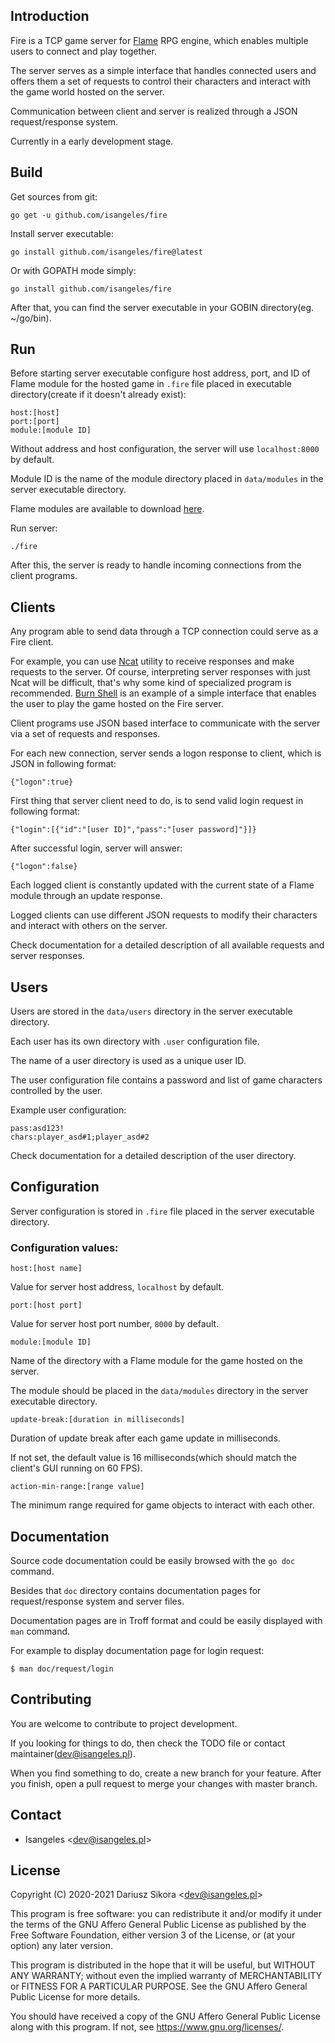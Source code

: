 ## Introduction
Fire is a TCP game server for [Flame](https://github.com/Isangeles/flame) RPG engine, which enables multiple users
to connect and play together.

The server serves as a simple interface that handles connected users and offers them a set of requests to control
their characters and interact with the game world hosted on the server.

Communication between client and server is realized through a JSON request/response system.

Currently in a early development stage.
## Build
Get sources from git:
```
go get -u github.com/isangeles/fire
```
Install server executable:
```
go install github.com/isangeles/fire@latest
```
Or with GOPATH mode simply:
```
go install github.com/isangeles/fire
```
After that, you can find the server executable in your GOBIN directory(eg. ~/go/bin).
## Run
Before starting server executable configure host address, port, and ID of Flame module for the hosted game in `.fire` file placed in executable directory(create if it doesn't already exist):
```
host:[host]
port:[port]
module:[module ID]
```
Without address and host configuration, the server will use `localhost:8000` by default.

Module ID is the name of the module directory placed in `data/modules` in the server executable directory.

Flame modules are available to download [here](http://flame.isangeles.pl/mods).

Run server:
```
./fire
```
After this, the server is ready to handle incoming connections from the client programs.
## Clients
Any program able to send data through a TCP connection could serve as a Fire client.

For example, you can use [Ncat](https://nmap.org/ncat) utility to receive responses and make requests to the server.
Of course, interpreting server responses with just Ncat will be difficult, that's why some kind of specialized program is recommended.
[Burn Shell](https://github.com/isangeles/burnsh) is an example of a simple interface that enables the user to play the game hosted on the Fire server.

Client programs use JSON based interface to communicate with the server via a set of requests and responses.

For each new connection, server sends a logon response to client, which is JSON in following format:
```
{"logon":true}
```
First thing that server client need to do, is to send valid login request in following format:
```
{"login":[{"id":"[user ID]","pass":"[user password]"}]}
```
After successful login, server will answer:
```
{"logon":false}
```
Each logged client is constantly updated with the current state of a Flame module through an update response.

Logged clients can use different JSON requests to modify their characters and interact with others on the server.

Check documentation for a detailed description of all available requests and server responses.
## Users
Users are stored in the `data/users` directory in the server executable directory.

Each user has its own directory with `.user` configuration file.

The name of a user directory is used as a unique user ID.

The user configuration file contains a password and list of game characters controlled by the user.

Example user configuration:
```
pass:asd123!
chars:player_asd#1;player_asd#2
```
Check documentation for a detailed description of the user directory.
## Configuration
Server configuration is stored in `.fire` file placed in the server executable directory.
### Configuration values:
```
host:[host name]
```
Value for server host address, `localhost` by default.
```
port:[host port]
```
Value for server host port number, `8000` by default.
```
module:[module ID]
```
Name of the directory with a Flame module for the game hosted on the server.

The module should be placed in the `data/modules` directory in the server executable directory.
```
update-break:[duration in milliseconds]
```
Duration of update break after each game update in milliseconds.

If not set, the default value is 16 milliseconds(which should match the client's GUI running on 60 FPS).
```
action-min-range:[range value]
```
The minimum range required for game objects to interact with each other.
## Documentation
Source code documentation could be easily browsed with the `go doc` command.

Besides that `doc` directory contains documentation pages for request/response system and server files.

Documentation pages are in Troff format and could be easily displayed with `man` command.

For example to display documentation page for login request:
```
$ man doc/request/login
```
## Contributing
You are welcome to contribute to project development.

If you looking for things to do, then check the TODO file or contact maintainer(dev@isangeles.pl).

When you find something to do, create a new branch for your feature.
After you finish, open a pull request to merge your changes with master branch.
## Contact
* Isangeles <<dev@isangeles.pl>>
## License
Copyright (C) 2020-2021 Dariusz Sikora <<dev@isangeles.pl>>

This program is free software: you can redistribute it and/or modify
it under the terms of the GNU Affero General Public License as published by
the Free Software Foundation, either version 3 of the License, or
(at your option) any later version.

This program is distributed in the hope that it will be useful,
but WITHOUT ANY WARRANTY; without even the implied warranty of
MERCHANTABILITY or FITNESS FOR A PARTICULAR PURPOSE.  See the
GNU Affero General Public License for more details.

You should have received a copy of the GNU Affero General Public License
along with this program.  If not, see <https://www.gnu.org/licenses/>.
